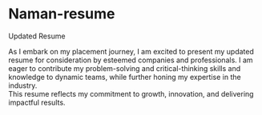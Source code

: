 # Naman-resume
Updated Resume

As I embark on my placement journey, I am excited to present my updated resume for consideration by esteemed companies and professionals. I am eager to contribute my problem-solving and critical-thinking skills and knowledge to dynamic teams, while further honing my expertise in the industry.                   
This resume reflects my commitment to growth, innovation, and delivering impactful results.
